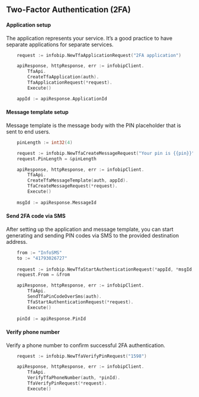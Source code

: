 ## Two-Factor Authentication (2FA)

#### Application setup
The application represents your service. It’s a good practice to have separate applications for separate services.
```go
    request := infobip.NewTfaApplicationRequest("2FA application")

	apiResponse, httpResponse, err := infobipClient.
		TfaApi.
		CreateTfaApplication(auth).
		TfaApplicationRequest(*request).
		Execute()

    appId := apiResponse.ApplicationId
```

#### Message template setup
Message template is the message body with the PIN placeholder that is sent to end users.
```go
	pinLength := int32(4)

	request := infobip.NewTfaCreateMessageRequest("Your pin is {{pin}}", infobip.TFAPINTYPE_ALPHANUMERIC)
	request.PinLength = &pinLength

	apiResponse, httpResponse, err := infobipClient.
		TfaApi.
		CreateTfaMessageTemplate(auth, appId).
		TfaCreateMessageRequest(*request).
		Execute()
	
	msgId := apiResponse.MessageId
```

#### Send 2FA code via SMS
After setting up the application and message template, you can start generating and sending PIN codes via SMS to the provided destination address.
```go
    from := "InfoSMS"
    to := "41793026727"
    
    request := infobip.NewTfaStartAuthenticationRequest(*appId, *msgId, to)
    request.From = &from

	apiResponse, httpResponse, err := infobipClient.
		TfaApi.
		SendTfaPinCodeOverSms(auth).
		TfaStartAuthenticationRequest(*request).
		Execute()
		
    pinId := apiResponse.PinId
```

#### Verify phone number
Verify a phone number to confirm successful 2FA authentication.
```go
	request := infobip.NewTfaVerifyPinRequest("1598")

	apiResponse, httpResponse, err := infobipClient.
		TfaApi.
		VerifyTfaPhoneNumber(auth, *pinId).
		TfaVerifyPinRequest(*request).
		Execute()
```
